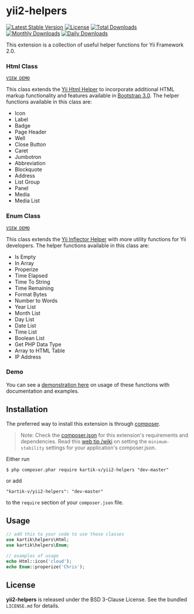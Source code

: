 yii2-helpers
============

[![Latest Stable Version](https://poser.pugx.org/kartik-v/yii2-helpers/v/stable)](https://packagist.org/packages/kartik-v/yii2-helpers)
[![License](https://poser.pugx.org/kartik-v/yii2-helpers/license)](https://packagist.org/packages/kartik-v/yii2-helpers)
[![Total Downloads](https://poser.pugx.org/kartik-v/yii2-helpers/downloads)](https://packagist.org/packages/kartik-v/yii2-helpers)
[![Monthly Downloads](https://poser.pugx.org/kartik-v/yii2-helpers/d/monthly)](https://packagist.org/packages/kartik-v/yii2-helpers)
[![Daily Downloads](https://poser.pugx.org/kartik-v/yii2-helpers/d/daily)](https://packagist.org/packages/kartik-v/yii2-helpers)

This extension is a collection of useful helper functions for Yii Framework 2.0.

### Html Class
[```VIEW DEMO```](http://demos.krajee.com/helper-functions/html)  

This class extends the [Yii Html Helper](https://github.com/yiisoft/yii2/blob/master/framework/helpers/Html.php) to incorporate additional HTML markup functionality and features available in [Bootstrap 3.0](http://getbootstrap.com/). The helper functions available in this class are:
- Icon
- Label
- Badge
- Page Header
- Well
- Close Button
- Caret
- Jumbotron
- Abbreviation
- Blockquote
- Address
- List Group
- Panel
- Media
- Media List

### Enum Class
[```VIEW DEMO```](http://demos.krajee.com/helper-functions/enum)  

This class extends the [Yii Inflector Helper](https://github.com/yiisoft/yii2/blob/master/framework/helpers/Inflector.php) with more utility functions for Yii developers. The helper functions available in this class are:
- Is Empty
- In Array
- Properize
- Time Elapsed
- Time To String
- Time Remaining
- Format Bytes
- Number to Words
- Year List
- Month List
- Day List
- Date List
- Time List
- Boolean List
- Get PHP Data Type
- Array to HTML Table
- IP Address

### Demo
You can see a [demonstration here](http://demos.krajee.com/helpers) on usage of these functions with documentation and examples.

## Installation

The preferred way to install this extension is through [composer](http://getcomposer.org/download/).


> Note: Check the [composer.json](https://github.com/kartik-v/yii2-helpers/blob/master/composer.json) for this extension's requirements and dependencies. 
Read this [web tip /wiki](http://webtips.krajee.com/setting-composer-minimum-stability-application/) on setting the `minimum-stability` settings for your application's composer.json.

Either run

```
$ php composer.phar require kartik-v/yii2-helpers "dev-master"
```

or add

```
"kartik-v/yii2-helpers": "dev-master"
```

to the ```require``` section of your `composer.json` file.

## Usage

```php
// add this to your code to use these classes
use kartik\helpers\Html;
use kartik\helpers\Enum;

// examples of usage
echo Html::icon('cloud');
echo Enum::properize('Chris');
```

## License

**yii2-helpers** is released under the BSD 3-Clause License. See the bundled `LICENSE.md` for details.
